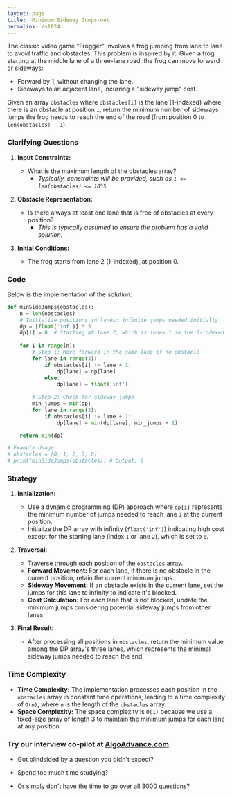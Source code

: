 ```yaml
---
layout: page
title:  Minimum Sideway Jumps-out
permalink: /s1824
---
```


The classic video game "Frogger" involves a frog jumping from lane to lane to avoid traffic and obstacles. This problem is inspired by it. Given a frog starting at the middle lane of a three-lane road, the frog can move forward or sideways:

- Forward by 1, without changing the lane.
- Sideways to an adjacent lane, incurring a "sideway jump" cost.

Given an array `obstacles` where `obstacles[i]` is the lane (1-indexed) where there is an obstacle at position `i`, return the minimum number of sideways jumps the frog needs to reach the end of the road (from position 0 to `len(obstacles) - 1`).

### Clarifying Questions

1. **Input Constraints:**
   - What is the maximum length of the obstacles array?
     - *Typically, constraints will be provided, such as `1 <= len(obstacles) <= 10^5`.*

2. **Obstacle Representation:**
   - Is there always at least one lane that is free of obstacles at every position?
     - *This is typically assumed to ensure the problem has a valid solution.*

3. **Initial Conditions:**
   - The frog starts from lane 2 (1-indexed), at position 0.

### Code

Below is the implementation of the solution:

```python
def minSideJumps(obstacles):
    n = len(obstacles)
    # Initialize positions in lanes: infinite jumps needed initially
    dp = [float('inf')] * 3
    dp[1] = 0  # Starting at lane 2, which is index 1 in the 0-indexed dp array
    
    for i in range(n):
        # Step 1: Move forward in the same lane if no obstacle
        for lane in range(3):
            if obstacles[i] != lane + 1:
                dp[lane] = dp[lane]
            else:
                dp[lane] = float('inf')
        
        # Step 2: Check for sideway jumps
        min_jumps = min(dp)
        for lane in range(3):
            if obstacles[i] != lane + 1:
                dp[lane] = min(dp[lane], min_jumps + 1)

    return min(dp)

# Example Usage:
# obstacles = [0, 1, 2, 3, 0]
# print(minSideJumps(obstacles)) # Output: 2
```

### Strategy

1. **Initialization:**
   - Use a dynamic programming (DP) approach where `dp[i]` represents the minimum number of jumps needed to reach lane `i` at the current position.
   - Initialize the DP array with infinity (`float('inf')`) indicating high cost except for the starting lane (index `1` or lane `2`), which is set to `0`.

2. **Traversal:**
   - Traverse through each position of the `obstacles` array.
   - **Forward Movement:** For each lane, if there is no obstacle in the current position, retain the current minimum jumps.
   - **Sideway Movement:** If an obstacle exists in the current lane, set the jumps for this lane to infinity to indicate it's blocked.
   - **Cost Calculation:** For each lane that is not blocked, update the minimum jumps considering potential sideway jumps from other lanes.

3. **Final Result:**
   - After processing all positions in `obstacles`, return the minimum value among the DP array's three lanes, which represents the minimal sideway jumps needed to reach the end.

### Time Complexity

- **Time Complexity:** The implementation processes each position in the `obstacles` array in constant time operations, leading to a time complexity of `O(n)`, where `n` is the length of the `obstacles` array.
- **Space Complexity:** The space complexity is `O(1)` because we use a fixed-size array of length 3 to maintain the minimum jumps for each lane at any position.


### Try our interview co-pilot at [AlgoAdvance.com](https://algoAdvance.com)

- Got blindsided by a question you didn't expect?

- Spend too much time studying?

- Or simply don't have the time to go over all 3000 questions?

